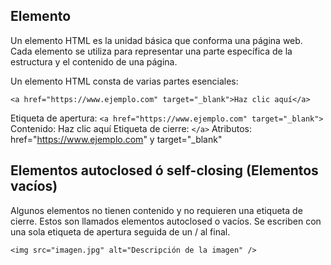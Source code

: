 ## Elemento
Un elemento HTML es la unidad básica que conforma una página web. 
Cada elemento se utiliza para representar una parte específica de la estructura 
y el contenido de una página. 


Un elemento HTML consta de varias partes esenciales:

```<a href="https://www.ejemplo.com" target="_blank">Haz clic aquí</a>```

Etiqueta de apertura: ```<a href="https://www.ejemplo.com" target="_blank">```
Contenido: Haz clic aquí
Etiqueta de cierre: ```</a>```
Atributos: href="https://www.ejemplo.com" y target="_blank"



## Elementos autoclosed ó self-closing (Elementos vacíos)
Algunos elementos no tienen contenido y no requieren una etiqueta de cierre. 
Estos son llamados elementos autoclosed o vacíos. 
Se escriben con una sola etiqueta de apertura seguida de un / al final.

```<img src="imagen.jpg" alt="Descripción de la imagen" />```